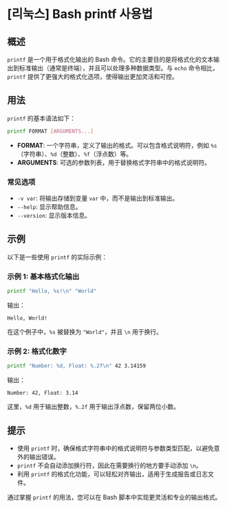 # [리눅스] Bash printf 사용법

## 概述
`printf` 是一个用于格式化输出的 Bash 命令。它的主要目的是将格式化的文本输出到标准输出（通常是终端），并且可以处理多种数据类型。与 `echo` 命令相比，`printf` 提供了更强大的格式化选项，使得输出更加灵活和可控。

## 用法
`printf` 的基本语法如下：

```bash
printf FORMAT [ARGUMENTS...]
```

- **FORMAT**: 一个字符串，定义了输出的格式。可以包含格式说明符，例如 `%s`（字符串）、`%d`（整数）、`%f`（浮点数）等。
- **ARGUMENTS**: 可选的参数列表，用于替换格式字符串中的格式说明符。

### 常见选项
- `-v var`: 将输出存储到变量 `var` 中，而不是输出到标准输出。
- `--help`: 显示帮助信息。
- `--version`: 显示版本信息。

## 示例
以下是一些使用 `printf` 的实际示例：

### 示例 1: 基本格式化输出
```bash
printf "Hello, %s!\n" "World"
```
输出：
```
Hello, World!
```
在这个例子中，`%s` 被替换为 `"World"`，并且 `\n` 用于换行。

### 示例 2: 格式化数字
```bash
printf "Number: %d, Float: %.2f\n" 42 3.14159
```
输出：
```
Number: 42, Float: 3.14
```
这里，`%d` 用于输出整数，`%.2f` 用于输出浮点数，保留两位小数。

## 提示
- 使用 `printf` 时，确保格式字符串中的格式说明符与参数类型匹配，以避免意外的输出错误。
- `printf` 不会自动添加换行符，因此在需要换行的地方要手动添加 `\n`。
- 利用 `printf` 的格式化功能，可以轻松对齐输出，适用于生成报告或日志文件。

通过掌握 `printf` 的用法，您可以在 Bash 脚本中实现更灵活和专业的输出格式。